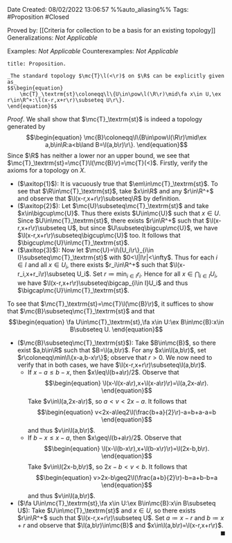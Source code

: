 <br />
<br />

Date Created: 08/02/2022 13:06:57 %%auto_aliasing%%
Tags: #Proposition #Closed 

Proved by: [[Criteria for collection to be a basis for an existing topology]]
Generalizations: _Not Applicable_

Examples: _Not Applicable_
Counterexamples: _Not Applicable_

``` ad-Proposition
title: Proposition.

_The standard topology $\mc{T}\l(<\r)$ on $\R$ can be explicitly given as_
$$\begin{equation}
    \mc{T}_\textrm{st}\coloneqq\l\{U\in\pow\l(\R\r)\mid\fa x\in U,\ex r\in\R^+:\l(x-r,x+r\r)\subseteq U\r\}.
\end{equation}$$

```

_Proof_. We shall show that $\mc{T}_\textrm{st}$ is indeed a topology generated by
$$\begin{equation}
    \mc{B}\coloneqq\l\{B\in\pow\l(\R\r)\mid\ex a,b\in\R:a<b\land B=\l(a,b\r)\r\}.
\end{equation}$$
Since $\R$ has neither a lower nor an upper bound, we see that $\mc{T}_\textrm{st}=\mc{T}\l(\mc{B}\r)=\mc{T}(<)$. Firstly, verify the axioms for a topology on $X$.
* ($\axitop{1}$): It is vacuously true that $\em\in\mc{T}_\textrm{st}$. To see that $\R\in\mc{T}_\textrm{st}$, take $x\in\R$ and any $r\in\R^+$ and observe that $\l(x-r,x+r\r)\subseteq\R$ by definition.
* ($\axitop{2}$): Let $\mc{U}\subseteq\mc{T}_\textrm{st}$ and take $x\in\bigcup\mc{U}$. Thus there exists $U\in\mc{U}$ such that $x\in U$. Since $U\in\mc{T}_\textrm{st}$, there exists $r\in\R^+$ such that $\l(x-r,x+r\r)\subseteq U$, but since $U\subseteq\bigcup\mc{U}$, we have $\l(x-r,x+r\r)\subseteq\bigcup\mc{U}$ too. It follows that $\bigcup\mc{U}\in\mc{T}_\textrm{st}$.
* ($\axitop{3}$): Now let $\mc{U}=\l\{U_i\r\}_{i\in I}\subseteq\mc{T}_\textrm{st}$ with $0<\l|I\r|<\infty$. Thus for each $i\in I$ and all $x\in U_i$, there exists $r_i\in\R^+$ such that $\l(x-r_i,x+r_i\r)\subseteq U_i$. Set $r\coloneqq\min_{i\in I}r_i$. Hence for all $x\in\bigcap_{i\in I}U_i$, we have $\l(x-r,x+r\r)\subseteq\bigcap_{i\in I}U_i$ and thus $\bigcap\mc{U}\in\mc{T}_\textrm{st}$.

To see that $\mc{T}_\textrm{st}=\mc{T}\l(\mc{B}\r)$, it suffices to show that $\mc{B}\subseteq\mc{T}_\textrm{st}$ and that$$\begin{equation}
    \fa U\in\mc{T}_\textrm{st},\fa x\in U:\ex B\in\mc{B}:x\in B\subseteq U.
 \end{equation}$$
* ($\mc{B}\subseteq\mc{T}_\textrm{st}$): Take $B\in\mc{B}$, so there exist $a,b\in\R$ such that $B=\l(a,b\r)$. For any $x\in\l(a,b\r)$, set $r\coloneqq\min\l\{x-a,b-x\r\}$; observe that $r>0$. We now need to verify that in both cases, we have $\l(x-r,x+r\r)\subseteq\l(a,b\r)$.
    * If $x-a\leq b-x$, then $x\leq\l(b+a\r)/2$. Observe that$$\begin{equation}
        \l(x-\l(x-a\r),x+\l(x-a\r)\r)=\l(a,2x-a\r).
    \end{equation}$$
    Take $v\in\l(a,2x-a\r)$, so $a<v<2x-a$. It follows that$$\begin{equation}
        v<2x-a\leq2\l(\frac{b+a}{2}\r)-a=b+a-a=b
    \end{equation}$$
    and thus $v\in\l(a,b\r)$.
    * If $b-x\leq x-a$, then $x\geq\l(b+a\r)/2$. Observe that$$\begin{equation}
        \l(x-\l(b-x\r),x+\l(b-x\r)\r)=\l(2x-b,b\r).
    \end{equation}$$
    Take $v\in\l(2x-b,b\r)$, so $2x-b<v<b$. It follows that$$\begin{equation}
        v>2x-b\geq2\l(\frac{a+b}{2}\r)-b=a+b-b=a
    \end{equation}$$
    and thus $v\in\l(a,b\r)$.
* ($\fa U\in\mc{T}_\textrm{st},\fa x\in U:\ex B\in\mc{B}:x\in B\subseteq U$): Take $U\in\mc{T}_\textrm{st}$ and $x\in U$, so there exists $r\in\R^+$ such that $\l(x-r,x+r\r)\subseteq U$. Set $a\coloneqq x-r$ and $b\coloneqq x+r$ and observe that $\l(a,b\r)\in\mc{B}$ and $x\in\l(a,b\r)=\l(x-r,x+r\r)$.<span style="float:right;">$\blacksquare$</span>
